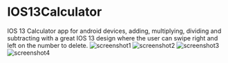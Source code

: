 # IOS13Calculator
IOS 13 Calculator app for android devices,
adding, multiplying, dividing and subtracting with a great IOS 13 design where the user can swipe right and left on the number to delete.
![screenshot1](https://user-images.githubusercontent.com/63315306/137897973-10d39d5c-9efa-43f3-bd19-cae6b7150a04.jpg)
![screenshot2](https://user-images.githubusercontent.com/63315306/137897984-3e701023-e832-44ef-ba20-56eb929ca521.jpg)
![screenshot3](https://user-images.githubusercontent.com/63315306/137897990-c57f0aa2-7c9c-4988-85a1-b67d1a035923.jpg)
![screenshot4](https://user-images.githubusercontent.com/63315306/137897995-8580bb15-3930-4c57-932f-b1208532591d.jpg)
